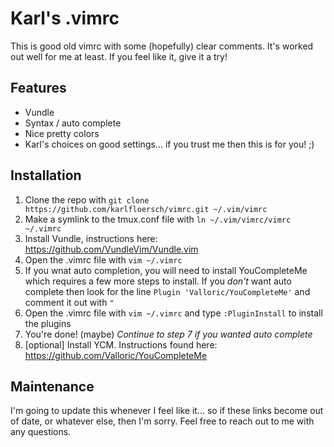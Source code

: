 # Karl's .vimrc
This is good old vimrc with some (hopefully) clear comments. It's worked out
well for me at least. If you feel like it, give it a try!

## Features
- Vundle
- Syntax / auto complete
- Nice pretty colors
- Karl's choices on good settings... if you trust me then this is for you! ;)

## Installation
1. Clone the repo with `git clone https://github.com/karlfloersch/vimrc.git ~/.vim/vimrc` 
2. Make a symlink to the tmux.conf file with `ln ~/.vim/vimrc/vimrc ~/.vimrc`
3. Install Vundle, instructions here: https://github.com/VundleVim/Vundle.vim
4. Open the .vimrc file with `vim ~/.vimrc` 
5. If you wnat auto completion, you will need to install YouCompleteMe which requires a
few more steps to install.  If you *don't* want auto complete then look for the line 
`Plugin 'Valloric/YouCompleteMe'` and comment it out with `"`
6. Open the .vimrc file with `vim ~/.vimrc` and type `:PluginInstall` to install the plugins
7. You're done! (maybe) *Continue to step 7 if you wanted auto complete*
8. [optional] Install YCM. Instructions found here: https://github.com/Valloric/YouCompleteMe

## Maintenance
I'm going to update this whenever I feel like it... so if these links become out of date,
or whatever else, then I'm sorry. Feel free to reach out to me with any questions.
